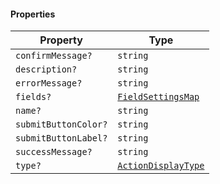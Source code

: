 #### Properties

| Property                                            | Type                                        |
| --------------------------------------------------- | ------------------------------------------- |
| <a id="confirmmessage"></a> `confirmMessage?`       | `string`                                    |
| <a id="description"></a> `description?`             | `string`                                    |
| <a id="errormessage"></a> `errorMessage?`           | `string`                                    |
| <a id="fields"></a> `fields?`                       | [`FieldSettingsMap`](FieldSettingsMap.md)   |
| <a id="name"></a> `name?`                           | `string`                                    |
| <a id="submitbuttoncolor"></a> `submitButtonColor?` | `string`                                    |
| <a id="submitbuttonlabel"></a> `submitButtonLabel?` | `string`                                    |
| <a id="successmessage"></a> `successMessage?`       | `string`                                    |
| <a id="type"></a> `type?`                           | [`ActionDisplayType`](ActionDisplayType.md) |
